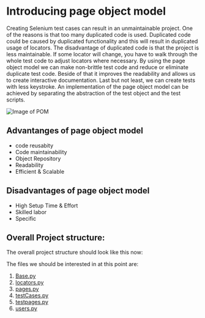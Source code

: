 # Introducing page object model
Creating Selenium test cases can result in an unmaintainable project. One of the reasons is that too many duplicated code is used. Duplicated code could be caused by duplicated functionality and this will result in duplicated usage of locators. The disadvantage of duplicated code is that the project is less maintainable. If some locator will change, you have to walk through the whole test code to adjust locators where necessary. By using the page object model we can make non-brittle test code and reduce or eliminate duplicate test code. Beside of that it improves the readability and allows us to create interactive documentation. Last but not least, we can create tests with less keystroke. An implementation of the page object model can be achieved by separating the abstraction of the test object and the test scripts.

![Image of POM](https://i2.wp.com/www.softwaretestingmaterial.com/wp-content/uploads/2017/10/Page-Object-Model-Framework.png?ssl=1)

## Advantanges of page object model
* code reusabity
* Code maintainability
* Object Repository 
* Readability
* Efficient & Scalable

## Disadvantages of page object model
* High Setup Time & Effort
* Skilled labor
* Specific

## Overall Project structure:
The overall project structure should look like this now:

The files we should be interested in at this point are:

1. [Base.py](https://github.com/Akanksha461/Page_obeject_model_python/blob/master/base.py)
1. [locators.py](https://github.com/Akanksha461/Page_obeject_model_python/blob/master/locators.py)
1. [pages.py](https://github.com/Akanksha461/Page_obeject_model_python/blob/master/pages.py)
1. [testCases.py](https://github.com/Akanksha461/Page_obeject_model_python/blob/master/testCases.py)
1. [testpages.py](https://github.com/Akanksha461/Page_obeject_model_python/blob/master/testPages.py)
1. [users.py](https://github.com/Akanksha461/Page_obeject_model_python/blob/master/users.py)
